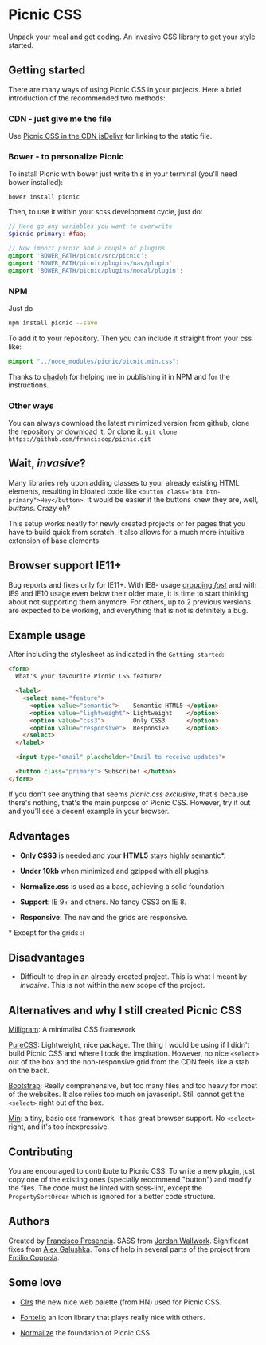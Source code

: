 # Picnic CSS

Unpack your meal and get coding. An invasive CSS library to get your style started.


## Getting started

There are many ways of using Picnic CSS in your projects. Here a brief introduction of the recommended two methods:


### CDN - just give me the file

Use [Picnic CSS in the CDN jsDelivr](http://www.jsdelivr.com/#!picnicss) for linking to the static file.


### Bower - to personalize Picnic

To install Picnic with bower just write this in your terminal (you'll need bower installed):

```
bower install picnic
```

Then, to use it within your scss development cycle, just do:

```scss
// Here go any variables you want to overwrite
$picnic-primary: #faa;

// Now import picnic and a couple of plugins
@import 'BOWER_PATH/picnic/src/picnic';
@import 'BOWER_PATH/picnic/plugins/nav/plugin';
@import 'BOWER_PATH/picnic/plugins/modal/plugin';
```


### NPM

Just do

```bash
npm install picnic --save
```

To add it to your repository. Then you can include it straight from your css like:

```css
@import "../node_modules/picnic/picnic.min.css";
```

Thanks to [chadoh](https://github.com/chadoh) for helping me in publishing it in NPM and for the instructions.



### Other ways

You can always download the latest minimized version from github, clone the repository or download it. Or clone it: `git clone https://github.com/franciscop/picnic.git`



## Wait, *invasive*?

Many libraries rely upon adding classes to your already existing HTML elements, resulting in bloated code like `<button class="btn btn-primary">Hey</button>`. It would be easier if the buttons knew they are, well, *buttons*. Crazy eh?

This setup works neatly for newly created projects or for pages that you have to build quick from scratch. It also allows for a much more intuitive extension of base elements.



## Browser support IE11+

Bug reports and fixes only for IE11+. With IE8- usage [dropping *fast*](https://ux.stackexchange.com/questions/64250/do-websites-still-have-to-support-internet-explorer-8-and-below/#64361) and with IE9 and IE10 usage even below their older mate, it is time to start thinking about not supporting them anymore. For others, up to 2 previous versions are expected to be working, and everything that is not is definitely a bug.



## Example usage

After including the stylesheet as indicated in the `Getting started`:

```html
<form>
  What's your favourite Picnic CSS feature?

  <label>
    <select name="feature">
      <option value="semantic">    Semantic HTML5 </option>
      <option value="lightweight"> Lightweight    </option>
      <option value="css3">        Only CSS3      </option>
      <option value="responsive">  Responsive     </option>
    </select>
  </label>

  <input type="email" placeholder="Email to receive updates">

  <button class="primary"> Subscribe! </button>
</form>
```

If you don't see anything that seems *picnic.css exclusive*, that's because there's nothing, that's the main purpose of Picnic CSS. However, try it out and you'll see a decent example in your browser.



## Advantages

- **Only CSS3** is needed and your **HTML5** stays highly semantic*.

- **Under 10kb** when minimized and gzipped with all plugins.

- **Normalize.css** is used as a base, achieving a solid foundation.

- **Support**: IE 9+ and others. No fancy CSS3 on IE 8.

- **Responsive**: The nav and the grids are responsive.


\* Except for the grids :(



## Disadvantages

- Difficult to drop in an already created project. This is what I meant by *invasive*. This is not within the new scope of the project.



## Alternatives and why I still created Picnic CSS

[Milligram](https://milligram.github.io/): A minimalist CSS framework

[PureCSS](http://purecss.io/): Lightweight, nice package. The thing I would be using if I didn't build Picnic CSS and where I took the inspiration. However, no nice `<select>` out of the box and the non-responsive grid from the CDN feels like a stab on the back.

[Bootstrap](http://getbootstrap.com/): Really comprehensive, but too many files and too heavy for most of the websites. It also relies too much on javascript. Still cannot get the `<select>` right out of the box.

[Min](http://mincss.com/): a tiny, basic css framework. It has great browser support. No `<select>` right, and it's too inexpressive.



## Contributing

You are encouraged to contribute to Picnic CSS. To write a new plugin, just copy one of the existing ones (specially recommend "button") and modify the files. The code must be linted with scss-lint, except the `PropertySortOrder` which is ignored for a better code structure.



## Authors

Created by [Francisco Presencia](https://github.com/FranciscoP). SASS from [Jordan Wallwork](https://github.com/jordanwallwork). Significant fixes from [Alex Galushka](https://github.com/galulex). Tons of help in several parts of the project from [Emilio Coppola](https://github.com/Coppolaemilio).



## Some love

- [Clrs](http://clrs.cc/) the new nice web palette (from HN) used for Picnic CSS.

- [Fontello](http://fontello.com/) an icon library that plays really nice with others.

- [Normalize](http://necolas.github.io/normalize.css/) the foundation of Picnic CSS
